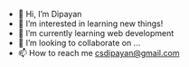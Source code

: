 - 👋 Hi, I’m Dipayan
- 👀 I’m interested in learning new things!
- 🌱 I’m currently learning web development
- 💞️ I’m looking to collaborate on ...
- 📫 How to reach me csdipayan@gmail.com

<!---
d1payan/d1payan is a ✨ special ✨ repository because its `README.md` (this file) appears on your GitHub profile.
You can click the Preview link to take a look at your changes.
--->
